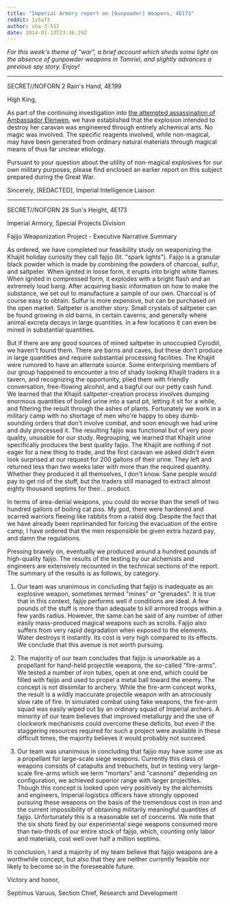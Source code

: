 ```yaml
---
title: "Imperial Armory report on [Gunpowder] Weapons, 4E173"
reddit: 1v5af3
author: sha-3-512
date: 2014-01-13T23:36:29Z
---
```


*For this week's theme of "war", a brief account which sheds some light on the absence of gunpowder weapons in Tamriel, and slightly advances a previous spy story. Enjoy!*

-----
SECRET//NOFORN
2 Rain's Hand, 4E199

High King,

As part of the continuing investigation into [the attempted assassination of Ambassador Elenwen](http://www.reddit.com/r/teslore/comments/1ukoor/a_practical_dialogue_on_the_philosophy_of_war/), we have established that the explosion intended to destroy her caravan was engineered through entirely alchemical arts. No magic was involved. The specific reagents involved, while non-magical, may have been generated from ordinary natural materials through magical means of thus far unclear etiology. 

Pursuant to your question about the utility of non-magical explosives for our own military purposes, please find enclosed an earlier report on this subject prepared during the Great War.

Sincerely,
[REDACTED], Imperial Intelligence Liaison

----- 

SECRET//NOFORN
28 Sun's Height, 4E173

Imperial Armory, Special Projects Division

Fajijo Weaponization Project - Executive Narrative Summary

As ordered, we have completed our feasibility study on weaponizing the Khajiit holiday curiosity they call fajijo (lit. "spark lights"). Fajijo is a granular black powder which is made by combining the powders of charcoal, sulfur, and saltpeter. When ignited in loose form, it erupts into bright white flames. When ignited in compressed form, it explodes with a bright flash and an extremely loud bang. After acquiring basic information on how to make the substance, we set out to manufacture a sample of our own. Charcoal is of course easy to obtain. Sulfur is more expensive, but can be purchased on the open market. Saltpeter is another story. Small crystals of saltpeter can be found growing in old barns, in certain caverns, and generally where animal excreta decays in large quantities. In a few locations it can even be mined in substantial quantities.

But if there are any good sources of mined saltpeter in unoccupied Cyrodiil, we haven't found them. There are barns and caves, but these don't produce in large quantities and require substantial processing facilities. The Khajiit were rumored to have an alternate source. Some enterprising members of our group happened to encounter a trio of shady looking Khajiit traders in a tavern, and recognizing the opportunity, plied them with friendly conversation, free-flowing alcohol, and a bagful our our petty cash fund. We learned that the Khajiit saltpeter-creation process involves dumping enormous quantities of boiled urine into a sand pit, letting it sit for a while, and filtering the result through the ashes of plants. Fortunately we work in a military camp with no shortage of men who're happy to obey dumb-sounding orders that don't involve combat, and soon enough we had urine and duly processed it. The resulting fajijo was functional but of very poor quality, unusable for our study. Regrouping, we learned that Khajiit urine specifically produces the best quality fajijo. The Khajiit are nothing if not eager for a new thing to trade, and the first caravan we asked didn't even look surprised at our request for 200 gallons of their urine. They left and returned less than two weeks later with more than the required quantity. Whether they produced it all themselves, I don't know. Sane people would pay to get rid of the stuff, but the traders still managed to extract almost eighty thousand septims for their... product.

In terms of area-denial weapons, you could do worse than the smell of two hundred gallons of boiling cat piss. My god, there were hardened and scarred warriors fleeing like rabbits from a rabid dog. Despite the fact that we have already been reprimanded for forcing the evacuation of the entire camp, I have ordered that the men responsible be given extra hazard pay, and damn the regulations.

Pressing bravely on, eventually we produced around a hundred pounds of high-quality fajijo. The results of the testing by our alchemists and engineers are extensively recounted in the technical sections of the report. The summary of the results is as follows, by category.

1. Our team was unanimous in concluding that fajijo is inadequate as an explosive weapon, sometimes termed "mines" or "grenades". It is true that in this context, fajijo performs well if conditions are ideal. A few pounds of the stuff is more than adequate to kill armored troops within a few yards radius. However, the same can be said of any number of other easily mass-produced magical weapons such as scrolls. Fajijo also suffers from very rapid degradation when exposed to the elements. Water destroys it instantly. Its cost is very high compared to its effects. We conclude that this avenue is not worth pursuing.

2. The majority of our team concludes that fajijo is unworkable as a propellant for hand-held projectile weapons, the so-called "fire-arms". We tested a number of iron tubes, open at one end, which could be filled with fajijo and used to propel a metal ball toward the enemy. The concept is not dissimilar to archery. While the fire-arm concept works, the result is a wildly inaccurate projectile weapon with an atrociously slow rate of fire. In simulated combat using fake weapons, the fire-arm squad was easily wiped out by an ordinary squad of Imperial archers. A minority of our team believes that improved metallurgy and the use of clockwork mechanisms could overcome these deficits, but even if the staggering resources required for such a project were available in these difficult times, the majority believes it would probably not succeed.

3. Our team was unanimous in concluding that fajijo may have some use as a propellant for large-scale siege weapons. Currently this class of weapons consists of catapults and trebuchets, but in testing very large-scale fire-arms which we term "mortars" and "cannons" depending on configuration, we achieved superior range with larger projectiles. Though this concept is looked upon very positively by the alchemists and engineers, Imperial logistics officers have strongly opposed pursuing these weapons on the basis of the tremendous cost in iron and the current impossibility of obtaining militarily meaningful quantities of fajijo. Unfortunately this is a reasonable set of concerns. We note that the six shots fired by our experimental siege weapons consumed more than two-thirds of our entire stock of fajijo, which, counting only labor and materials, cost well over half a million septims.

In conclusion, I and a majority of my team believe that fajijo weapons are a worthwhile concept, but also that they are neither currently feasible nor likely to become so in the foreseeable future.

Victory and honor,

Septimus Varuus, Section Chief, Research and Development
